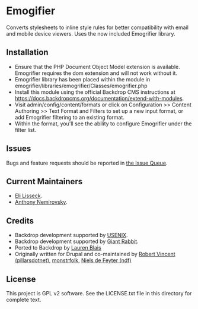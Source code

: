 Emogifier
======================

Converts stylesheets to inline style rules for better compatibility with email and mobile device viewers. Uses the now included Emogrifier library.

Installation
------------

- Ensure that the PHP Document Object Model extension is available. Emogrifier requires the dom extension and will not work without it.
- Emogrifier library has been placed within the module in emogrifier/libraries/emogrifier/Classes/emogrifier.php 
- Install this module using the official Backdrop CMS instructions at
  https://docs.backdropcms.org/documentation/extend-with-modules.
- Visit admin/config/content/formats or click on Configuration >> Content Authoring >> Text Format and Filters to set up a new input format, or add Emogrifier filtering to an existing format. 
- Within the format, you'll see the ability to configure Emogrifier under the filter list. 

Issues
------

Bugs and feature requests should be reported in [the Issue Queue](https://github.com/backdrop-contrib/emogrifier/issues).

Current Maintainers
-------------------

- [Eli Lisseck](https://github.com/elisseck).
- [Anthony Nemirovsky](https://github.com/anemirovsky).

Credits
-------

- Backdrop development supported by [USENIX](https://www.usenix.org/).
- Backdrop development supported by [Giant Rabbit](https://giantrabbit.com).
- Ported to Backdrop by [Lauren Blais](https://github.com/rlblais)
- Originally written for Drupal and co-maintained by [Robert Vincent (pillarsdotnet)](https://www.drupal.org/u/pillarsdotnet), [monstrfolk](https://www.drupal.org/u/monstrfolk), [Niels de Feyter (ndf)](https://www.drupal.org/u/ndf)

License
-------

This project is GPL v2 software.
See the LICENSE.txt file in this directory for complete text.
